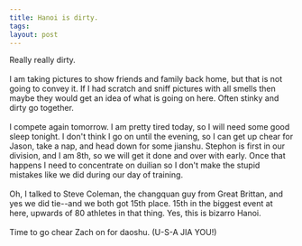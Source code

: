 ```yaml
---
title: Hanoi is dirty.
tags: 
layout: post
---
```

Really really dirty.<br /><br />I am taking pictures to show friends and family back home, but that is not going to convey it.  If I had scratch and sniff pictures with all smells then maybe they would get an idea of what is going on here.  Often stinky and dirty go together.<br /><br />I compete again tomorrow.  I am pretty tired today, so I will need some good sleep tonight. I don't think I go on until the evening, so I can get up chear for Jason, take a nap, and head down for some jianshu. Stephon is first in our division, and I am 8th, so we will get it done and over with early.  Once that happens I need to concentrate on duilian so I don't make the stupid mistakes like we did during our day of training.<br /><br />Oh, I talked to Steve Coleman, the changquan guy from Great Brittan, and yes we did tie--and we both got 15th place.  15th in the biggest event at here, upwards of 80 athletes in that thing.  Yes, this is bizarro Hanoi.<br /><br />Time to go chear Zach on for daoshu.  (U-S-A JIA YOU!)
